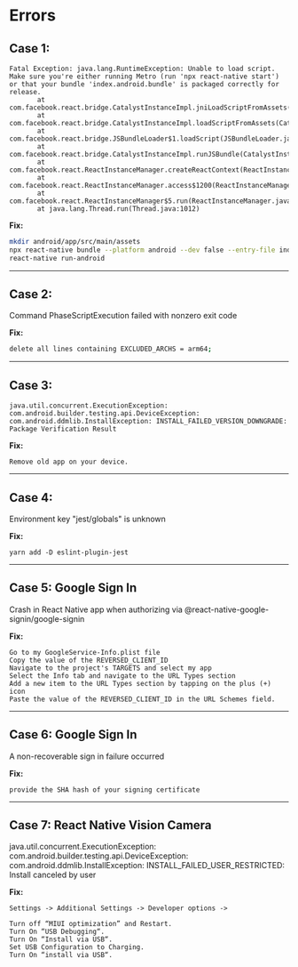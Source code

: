 # Errors

## **Case 1:**
```
Fatal Exception: java.lang.RuntimeException: Unable to load script. Make sure you're either running Metro (run 'npx react-native start') or that your bundle 'index.android.bundle' is packaged correctly for release.
       at com.facebook.react.bridge.CatalystInstanceImpl.jniLoadScriptFromAssets(CatalystInstanceImpl.java)
       at com.facebook.react.bridge.CatalystInstanceImpl.loadScriptFromAssets(CatalystInstanceImpl.java:248)
       at com.facebook.react.bridge.JSBundleLoader$1.loadScript(JSBundleLoader.java:29)
       at com.facebook.react.bridge.CatalystInstanceImpl.runJSBundle(CatalystInstanceImpl.java:277)
       at com.facebook.react.ReactInstanceManager.createReactContext(ReactInstanceManager.java:1402)
       at com.facebook.react.ReactInstanceManager.access$1200(ReactInstanceManager.java:136)
       at com.facebook.react.ReactInstanceManager$5.run(ReactInstanceManager.java:1108)
       at java.lang.Thread.run(Thread.java:1012)
```
**Fix:**
```bash
mkdir android/app/src/main/assets
npx react-native bundle --platform android --dev false --entry-file index.js --bundle-output android/app/src/main/assets/index.android.bundle
react-native run-android
```
---
## **Case 2:**
Command PhaseScriptExecution failed with nonzero exit code

**Fix:**
```bash
delete all lines containing EXCLUDED_ARCHS = arm64;
```
---
## **Case 3:**
```
java.util.concurrent.ExecutionException: com.android.builder.testing.api.DeviceException: com.android.ddmlib.InstallException: INSTALL_FAILED_VERSION_DOWNGRADE: Package Verification Result
```
**Fix:**
```
Remove old app on your device.
```
---
## **Case 4:**
Environment key "jest/globals" is unknown

**Fix:**
```
yarn add -D eslint-plugin-jest
```
---
## **Case 5: Google Sign In**
Crash in React Native app when authorizing via @react-native-google-signin/google-signin

**Fix:**
```
Go to my GoogleService-Info.plist file
Copy the value of the REVERSED_CLIENT_ID
Navigate to the project's TARGETS and select my app
Select the Info tab and navigate to the URL Types section
Add a new item to the URL Types section by tapping on the plus (+) icon
Paste the value of the REVERSED_CLIENT_ID in the URL Schemes field.
```
---
## **Case 6: Google Sign In**
A non-recoverable sign in failure occurred

**Fix:**
```
provide the SHA hash of your signing certificate
```
---
## **Case 7: React Native Vision Camera**
java.util.concurrent.ExecutionException: com.android.builder.testing.api.DeviceException: com.android.ddmlib.InstallException: INSTALL_FAILED_USER_RESTRICTED: Install canceled by user

**Fix:**
```
Settings -> Additional Settings -> Developer options ->

Turn off “MIUI optimization” and Restart.
Turn On “USB Debugging“.
Turn On “Install via USB“.
Set USB Configuration to Charging.
Turn On “install via USB“.
```

